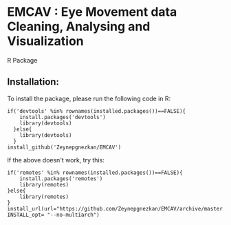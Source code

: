 # EMCAV : Eye Movement data Cleaning, Analysing and Visualization
R Package

## Installation:
To install the package, please run the following code in R:

```
if('devtools' %in% rownames(installed.packages())==FALSE){
    install.packages('devtools')
    library(devtools)
  }else{
    library(devtools)
  }
install_github('Zeynepgnezkan/EMCAV')
```
If the above doesn't work, try this:
```
if('remotes' %in% rownames(installed.packages())==FALSE){
    install.packages('remotes')
    library(remotes)
}else{
    library(remotes)
}
install_url(url="https://github.com/Zeynepgnezkan/EMCAV/archive/master.zip", INSTALL_opt= "--no-multiarch")
```
